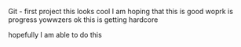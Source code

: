 Git - first project
this looks cool
I am hoping that this is good
woprk is progress
yowwzers
ok this is getting hardcore

hopefully I am able to do this